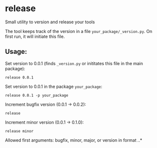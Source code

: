 # release

Small utility to version and release your tools

The tool keeps track of the version in a file `your_package/_version.py`. On first run, it will initiate this file.

## Usage:

Set version to 0.0.1 (finds `_version.py` or inititates this file in the main package):

```
release 0.0.1
```

Set version to 0.0.1 in the package `your_package`:

```
release 0.0.1 -p your_package
```

Increment bugfix version (0.0.1 -> 0.0.2):

```
release
```

Increment minor version (0.0.1 -> 0.1.0):

```
release minor
```

Allowed first arguments: bugfix, minor, major, or version in format *.*.*
